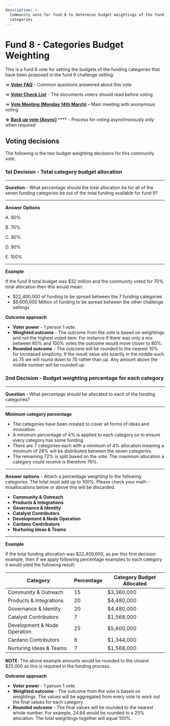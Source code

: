 ```yaml
---
description: >-
  Community vote for fund 8 to determine budget weightings of the funding
  categories
---
```


# Fund 8 - Categories Budget Weighting

This is a fund 8 vote for setting the budgets of the funding categories that have been proposed in the fund 9 challenge setting.



\=> [**Voter** **FAQ**](voter-faq.md) - Common questions answered about this vote

\=> [**Voter Check List**](voter-check-list.md) - The documents voters should read before voting

\=> [**Vote Meeting (Monday 14th March)**](vote-meeting-monday-14th-march.md) **-** Main meeting with anonymous voting

**=>** [**Back up vote (Async)**](back-up-vote-async.md) **** - Process for voting asynchronously only when required



## Voting decisions

The following is the two budget weighting decisions for this community vote.



### **1st Decision - Total category budget allocation**

****

**Question** - What percentage should the total allocation be for all of the seven funding categories be out of the total funding available for fund 9?

****

**Answer Options**

A. 60%

B. 70%

C. 80%

D. 90%

E. 100%

****

**Example**

If the fund 9 total budget was $32 million and the community voted for 70% total allocation then this would mean:

* $22,400,000 of funding to be spread between the 7 funding categories
* $9,600,000 Million of funding to be spread between the other challenge settings



**Outcome approach**

* **Voter power** - 1 person 1 vote.
* **Weighted outcome** - The outcome from the vote is based on weightings and not the highest voted item. For instance if there was only a mix between 60% and 100% votes the outcome would move closer to 80%.
* **Rounded outcome** - The outcome will be rounded to the nearest 10% for increased simplicity. If the result value sits exactly in the middle such as 75 we will round down to 70 rather than up. Any amount above the middle number will be rounded up.



### 2nd Decision - Budget weighting percentage for each category

****

**Question** - What percentage should be allocated to each of the funding categories?

****

**Minimum category percentage**

* The categories have been created to cover all forms of ideas and innovation.
* A minimum percentage of 4% is applied to each category so to ensure every category has some funding.
* There are 7 categories each with a minimum of 4% allocation meaning a minimum of 28% will be distributed between the seven categories.
* The remaining 72% is split based on the vote. The maximum allocation a category could receive is therefore 76%.

****

**Answer options** - Attach a percentage weighting to the following categories. The total must add up to 100%. Please check your math - misallocations below or above this will be discarded.

* **Community & Outreach**
* **Products & Integrations**
* **Governance & Identity**
* **Catalyst Contributors**
* **Development & Node Operation**
* **Cardano Contributors**
* **Nurturing Ideas & Teams**

****

**Example**

If the total funding allocation was $22,400,000, as per this first decision example, then if we apply following percentage examples to each category it would yield the following result:

| Category                     | Percentage | Category Budget Allocated |
| ---------------------------- | ---------- | ------------------------- |
| Community & Outreach         | 15         | $3,360,000                |
| Products & Integrations      | 20         | $4,480,000                |
| Governance & Identity        | 20         | $4,480,000                |
| Catalyst Contributors        | 7          | $1,568,000                |
| Development & Node Operation | 25         | $5,600,000                |
| Cardano Contributors         | 6          | $1,344,000                |
| Nurturing Ideas & Teams      | 7          | $1,568,000                |

**NOTE**: The above example amounts would be rounded to the closest $25,000 as this is required in the funding process.



**Outcome approach**

* **Voter power** - 1 person 1 vote.
* **Weighted outcome** - The outcome from the vote is based on weightings. The values will be aggregated from every vote to work out the final values for each category.
* **Rounded outcome** - The final values will be rounded to the nearest whole number. For example, 24.64 would be rounded to a 25% allocation. The total weightings together will equal 100%.
